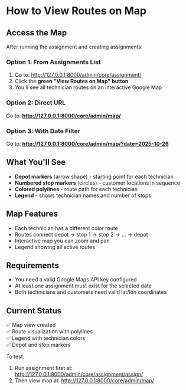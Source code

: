 # How to View Routes on Map

## Access the Map

After running the assignment and creating assignments:

### Option 1: From Assignments List
1. Go to: http://127.0.0.1:8000/admin/core/assignment/
2. Click the **green "View Routes on Map" button**
3. You'll see all technician routes on an interactive Google Map

### Option 2: Direct URL
Go to: **http://127.0.0.1:8000/core/admin/map/**

### Option 3: With Date Filter
Go to: **http://127.0.0.1:8000/core/admin/map/?date=2025-10-26**

## What You'll See

- **Depot markers** (arrow shape) - starting point for each technician
- **Numbered stop markers** (circles) - customer locations in sequence
- **Colored polylines** - route path for each technician
- **Legend** - shows technician names and number of stops

## Map Features

- Each technician has a different color route
- Routes connect depot → stop 1 → stop 2 → ... → depot
- Interactive map you can zoom and pan
- Legend showing all active routes

## Requirements

- You need a valid Google Maps API key configured
- At least one assignment must exist for the selected date
- Both technicians and customers need valid lat/lon coordinates

## Current Status

✅ Map view created  
✅ Route visualization with polylines  
✅ Legend with technician colors  
✅ Depot and stop markers  

To test:
1. Run assignment first at: http://127.0.0.1:8000/admin/core/assignment/assign/
2. Then view map at: http://127.0.0.1:8000/core/admin/map/

